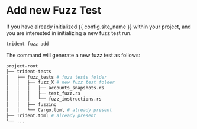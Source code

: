 
# Add new Fuzz Test
If you have already initialized {{ config.site_name }} within your project, and you are interested in initializing a new fuzz test run.
```bash
trident fuzz add
```

The command will generate a new fuzz test as follows:
```bash
project-root
├── trident-tests
│   ├── fuzz_tests # fuzz tests folder
│   │   ├── fuzz_X # new fuzz test folder
│   │   │   ├── accounts_snapshots.rs
│   │   │   ├── test_fuzz.rs
│   │   │   └── fuzz_instructions.rs
│   │   ├── fuzzing
│   │   └── Cargo.toml # already present
├── Trident.toml # already present
└── ...
```
